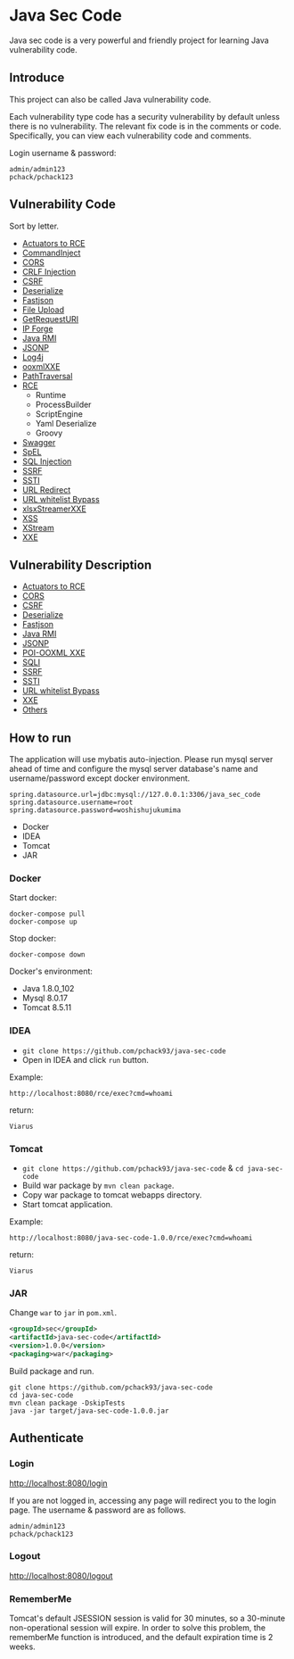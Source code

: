 # Java Sec Code


Java sec code is a very powerful and friendly project for learning Java vulnerability code.


## Introduce

This project can also be called Java vulnerability code. 

Each vulnerability type code has a security vulnerability by default unless there is no vulnerability. The relevant fix code is in the comments or code. Specifically, you can view each vulnerability code and comments.

Login username & password:

```
admin/admin123
pchack/pchack123
```


## Vulnerability Code

Sort by letter.

- [Actuators to RCE](https://github.com/pchack93/java-sec-code/blob/master/src/main/resources/logback-online.xml)
- [CommandInject](https://github.com/pchack93/java-sec-code/blob/master/src/main/java/org/pchack/controller/CommandInject.java)
- [CORS](https://github.com/pchack93/java-sec-code/blob/master/src/main/java/org/pchack/controller/CORS.java)
- [CRLF Injection](https://github.com/pchack93/java-sec-code/blob/master/src/main/java/org/pchack/controller/CRLFInjection.java)
- [CSRF](https://github.com/pchack93/java-sec-code/blob/master/src/main/java/org/pchack/security/WebSecurityConfig.java)
- [Deserialize](https://github.com/pchack93/java-sec-code/blob/master/src/main/java/org/pchack/controller/Deserialize.java)
- [Fastjson](https://github.com/pchack93/java-sec-code/blob/master/src/main/java/org/pchack/controller/Fastjson.java)
- [File Upload](https://github.com/pchack93/java-sec-code/blob/master/src/main/java/org/pchack/controller/FileUpload.java)
- [GetRequestURI](https://github.com/pchack93/java-sec-code/blob/master/src/main/java/org/pchack/controller/GetRequestURI.java)
- [IP Forge](https://github.com/pchack93/java-sec-code/blob/master/src/main/java/org/pchack/controller/IPForge.java)
- [Java RMI](https://github.com/pchack93/java-sec-code/blob/master/src/main/java/org/pchack/RMI/Server.java)
- [JSONP](https://github.com/pchack93/java-sec-code/blob/master/src/main/java/org/pchack/controller/Jsonp.java)
- [Log4j](https://github.com/pchack93/java-sec-code/blob/master/src/main/java/org/pchack/controller/Log4j.java)
- [ooxmlXXE](https://github.com/pchack93/java-sec-code/blob/master/src/main/java/org/pchack/controller/othervulns/ooxmlXXE.java)
- [PathTraversal](https://github.com/pchack93/java-sec-code/blob/master/src/main/java/org/pchack/controller/PathTraversal.java)
- [RCE](https://github.com/pchack93/java-sec-code/blob/master/src/main/java/org/pchack/controller/Rce.java)
  - Runtime
  - ProcessBuilder
  - ScriptEngine
  - Yaml Deserialize  
  - Groovy
- [Swagger](https://github.com/pchack93/java-sec-code/blob/master/src/main/java/org/pchack/config/SwaggerConfig.java)
- [SpEL](https://github.com/pchack93/java-sec-code/blob/master/src/main/java/org/pchack/controller/SpEL.java)
- [SQL Injection](https://github.com/pchack93/java-sec-code/blob/master/src/main/java/org/pchack/controller/SQLI.java)
- [SSRF](https://github.com/pchack93/java-sec-code/blob/master/src/main/java/org/pchack/controller/SSRF.java)
- [SSTI](https://github.com/pchack93/java-sec-code/blob/master/src/main/java/org/pchack/controller/SSTI.java)
- [URL Redirect](https://github.com/pchack93/java-sec-code/blob/master/src/main/java/org/pchack/controller/URLRedirect.java)
- [URL whitelist Bypass](https://github.com/JohnSampath/JavaSecCode/blob/master/src/main/java/org/pchack/controller/URLWhiteList.java)
- [xlsxStreamerXXE](https://github.com/pchack93/java-sec-code/blob/master/src/main/java/org/pchack/controller/othervulns/xlsxStreamerXXE.java)
- [XSS](https://github.com/pchack93/java-sec-code/blob/master/src/main/java/org/pchack/controller/XSS.java)
- [XStream](https://github.com/pchack93/java-sec-code/blob/master/src/main/java/org/pchack/controller/XStreamRce.java)
- [XXE](https://github.com/pchack93/java-sec-code/blob/master/src/main/java/org/pchack/controller/XXE.java)



## Vulnerability Description

- [Actuators to RCE](https://github.com/pchack93/java-sec-code/wiki/Actuators-to-RCE)
- [CORS](https://github.com/pchack93/java-sec-code/wiki/CORS)
- [CSRF](https://github.com/pchack93/java-sec-code/wiki/CSRF)
- [Deserialize](https://github.com/pchack93/java-sec-code/wiki/Deserialize)
- [Fastjson](https://github.com/pchack93/java-sec-code/wiki/Fastjson)
- [Java RMI](https://github.com/pchack93/java-sec-code/wiki/Java-RMI)
- [JSONP](https://github.com/pchack93/java-sec-code/wiki/JSONP)
- [POI-OOXML XXE](https://github.com/pchack93/java-sec-code/wiki/Poi-ooxml-XXE)
- [SQLI](https://github.com/pchack93/java-sec-code/wiki/SQL-Inject)
- [SSRF](https://github.com/pchack93/java-sec-code/wiki/SSRF)
- [SSTI](https://github.com/pchack93/java-sec-code/wiki/SSTI)
- [URL whitelist Bypass]([https://github.com/pchack93/java-sec-code/wiki/URL-whtielist-Bypass](https://github.com/JohnSampath/JavaSecCode/wiki/URL-whitelist-Bypass))
- [XXE](https://github.com/pchack93/java-sec-code/wiki/XXE)
- [Others](https://github.com/pchack93/java-sec-code/wiki/others)

## How to run

The application will use mybatis auto-injection. Please run mysql server ahead of time and configure the mysql server database's name and username/password except docker environment.

``` 
spring.datasource.url=jdbc:mysql://127.0.0.1:3306/java_sec_code
spring.datasource.username=root
spring.datasource.password=woshishujukumima
```

- Docker
- IDEA
- Tomcat
- JAR

### Docker


Start docker:

``` 
docker-compose pull
docker-compose up
```


Stop docker:

```
docker-compose down
```

Docker's environment:

- Java 1.8.0_102
- Mysql 8.0.17
- Tomcat 8.5.11


### IDEA

- `git clone https://github.com/pchack93/java-sec-code`
- Open in IDEA and click `run` button.

Example:

```
http://localhost:8080/rce/exec?cmd=whoami
```

return:

```
Viarus
```

### Tomcat

- `git clone https://github.com/pchack93/java-sec-code` & `cd java-sec-code`
- Build war package by `mvn clean package`.
- Copy war package to tomcat webapps directory.
- Start tomcat application.

Example:

```
http://localhost:8080/java-sec-code-1.0.0/rce/exec?cmd=whoami
```

return:

```
Viarus
```


### JAR

Change `war` to `jar` in `pom.xml`.

```xml
<groupId>sec</groupId>
<artifactId>java-sec-code</artifactId>
<version>1.0.0</version>
<packaging>war</packaging>
```

Build package and run.

```
git clone https://github.com/pchack93/java-sec-code
cd java-sec-code
mvn clean package -DskipTests 
java -jar target/java-sec-code-1.0.0.jar
```

## Authenticate

### Login

[http://localhost:8080/login](http://localhost:8080/login)

If you are not logged in, accessing any page will redirect you to the login page. The username & password are as follows.

```
admin/admin123
pchack/pchack123
```

### Logout

[http://localhost:8080/logout](http://localhost:8080/logout)

### RememberMe

Tomcat's default JSESSION session is valid for 30 minutes, so a 30-minute non-operational session will expire. In order to solve this problem, the rememberMe function is introduced, and the default expiration time is 2 weeks.

